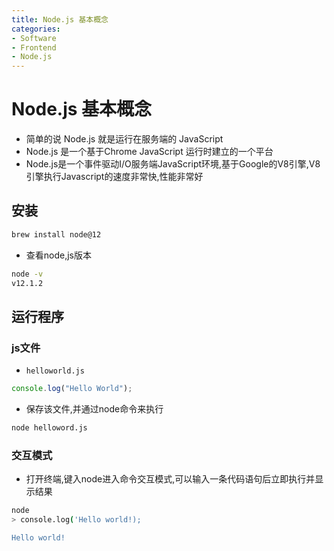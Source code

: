 ```yaml
---
title: Node.js 基本概念
categories:
- Software
- Frontend
- Node.js
---
```

# Node.js 基本概念

- 简单的说 Node.js 就是运行在服务端的 JavaScript
- Node.js 是一个基于Chrome JavaScript 运行时建立的一个平台
- Node.js是一个事件驱动I/O服务端JavaScript环境,基于Google的V8引擎,V8引擎执行Javascript的速度非常快,性能非常好

## 安装

```bash
brew install node@12
```

- 查看node,js版本

```bash
node -v
v12.1.2
```

## 运行程序

### js文件

- `helloworld.js`

```js
console.log("Hello World");
```

- 保存该文件,并通过node命令来执行

```bash
node helloword.js
```

### 交互模式

- 打开终端,键入node进入命令交互模式,可以输入一条代码语句后立即执行并显示结果

```bash
node
> console.log('Hello world!);

Hello world!
```



